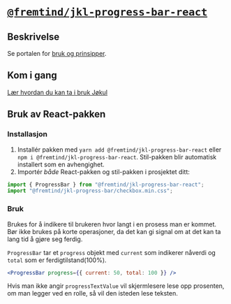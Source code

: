 # [`@fremtind/jkl-progress-bar-react`](https://fremtind.github.io/jokul/progress-bar-react/documentation/ProgessBar/)

## Beskrivelse

Se portalen for [bruk og prinsipper](https://fremtind.github.io/jokul/progress-bar-react/documentation/ProgessBar/).

## Kom i gang

[Lær hvordan du kan ta i bruk Jøkul](https://fremtind.github.io/jokul/developer/getting-started/)

## Bruk av React-pakken

### Installasjon

1. Installér pakken med `yarn add @fremtind/jkl-progress-bar-react` eller `npm i @fremtind/jkl-progress-bar-react`. Stil-pakken blir automatisk installert som en avhengighet.
2. Importér _både_ React-pakken og stil-pakken i prosjektet ditt:

```js
import { ProgressBar } from "@fremtind/jkl-progress-bar-react";
import "@fremtind/jkl-progress-bar/checkbox.min.css";
```

### Bruk

Brukes for å indikere til brukeren hvor langt i en prosess man er kommet. Bør ikke brukes på korte operasjoner, da det kan gi signal om at det kan ta lang tid å gjøre seg ferdig.

`ProgressBar` tar et `progress` objekt med `current` som indikerer nåverdi og `total` som er ferdigtilstand(100%).

```jsx
<ProgressBar progress={{ current: 50, total: 100 }} />
```

Hvis man ikke angir `progressTextValue` vil skjermlesere lese opp prosenten, om man legger ved en rolle, så vil den isteden lese teksten.

